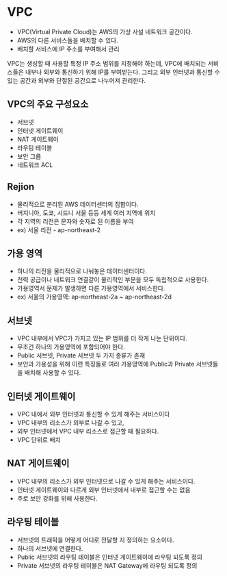 # VPC
- VPC(Virtual Private Cloud)는 AWS의 가상 사설 네트워크 공간이다.
- AWS의 다른 서비스들을 배치할 수 있다.
- 배치할 서비스에 IP 주소를 부여해서 관리

VPC는 생성할 때 사용할 특정 IP 주소 범위를 지정해야 하는데, VPC에 배치되는 서비스들은 내부나 외부와 통신하기 위해 IP를 부여받는다. 그리고 외부 인터넷과 통신할 수 있는 공간과 외부와 단절된 공간으로 나누어져 관리한다.

## VPC의 주요 구성요소
- 서브넷
- 인터넷 게이트웨이
- NAT 게이트웨이
- 라우팅 테이블
- 보안 그룹
- 네트워크 ACL

## Rejion
- 물리적으로 분리된 AWS 데이터센터의 집합이다.
- 버지니아, 도쿄, 시드니 서울 등등 세계 여러 지역에 위치
- 각 지역의 리전은 문자와 숫자로 된 이름을 부여
- ex) 서울 리전 - ap-northeast-2

## 가용 영역
- 하나의 리전을 물리적으로 나눠놓은 데이터센터이다.
- 전력 공급이나 네트워크 연결같이 물리적인 부분을 모두 독립적으로 사용한다.
- 가용영역서 문제가 발생하면 다른 가용영역에서 서비스한다.
- ex) 서울의 가용영역: ap-northeast-2a ~ ap-northeast-2d

## 서브넷
- VPC 내부에서 VPC가 가지고 있는 IP 범위를 더 작게 나눈 단위이다.
- 무조건 하나의 가용영역에 포함되어야 한다.
- Public 서브넷, Private 서브넷 두 가지 종류가 존재
- 보안과 가용성을 위해 이런 특징들로 여러 가용영역에 Public과 Private 서브넷들을 배치해 사용할 수 있다.

## 인터넷 게이트웨이
- VPC 내에서 외부 인터넷과 통신할 수 있게 해주는 서비스이다
- VPC 내부의 리소스가 외부로 나갈 수 있고,
- 외부 인터넷에서 VPC 내부 리소스로 접근할 때 필요하다.
- VPC 단위로 배치

## NAT 게이트웨이
- VPC 내부의 리소스가 외부 인터넷으로 나갈 수 있게 해주는 서비스이다.
- 인터넷 게이트웨이와 다르게 외부 인터넷에서 내부로 접근할 수는 없음
- 주로 보안 강화를 위해 사용한다.

## 라우팅 테이블
- 서브넷의 트래픽을 어떻게 어디로 전달할 지 정의하는 요소이다.
- 하나의 서브넷에 연결한다.
- Public 서브넷의 라우팅 테이블은 인터넷 게이트웨이에 라우팅 되도록 정의
- Private 서브넷의 라우팅 테이블은 NAT Gateway에 라우팅 되도록 정의


